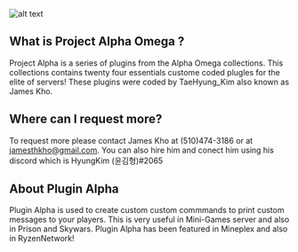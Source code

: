 ![alt text](http://i.vimeocdn.com/video/464912128_1280x720.jpg.png)
## What is Project Alpha Omega ?

Project Alpha is a series of plugins from the Alpha Omega collections. This collections contains twenty four essentials custome coded plugles for the elite of servers! These plugins were coded by TaeHyung_Kim also known as James Kho. 

## Where can I request more?

To request more please contact James Kho at (510)474-3186 or at jamesthkho@gmail.com. You can also hire him and conect him using his discord which is HyungKim (윤김형)#2065

## About Plugin Alpha

Plugin Alpha is used to create custom custom commmands to print custom messages to your players. This is very useful in Mini-Games server and also in Prison and Skywars. Plugin Alpha has been featured in Mineplex and also in RyzenNetwork! 
